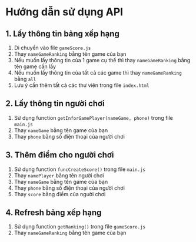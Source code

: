 # Hướng dẫn sử dụng API

## 1. Lấy thông tin bảng xếp hạng

1. Di chuyển vào file `gameScore.js`
2. Thay `nameGameRanking` bằng tên game của bạn
3. Nếu muốn lấy thông tin của 1 game cụ thể thì thay `nameGameRanking` bằng tên game cần lấy
4. Nếu muốn lấy thông tin của tất cả các game thì thay `nameGameRanking` bằng `all`
5. Lưu ý cần thêm tất cả các thư viện trong file `index.html`

## 2. Lấy thông tin người chơi

1. Sử dụng function `getInforGamePlayer(nameGame, phone)` trong file `main.js`
2. Thay `nameGame` bằng tên game của bạn
3. Thay `phone` bằng số điện thoại của người chơi

## 3. Thêm điểm cho người chơi

1. Sử dụng function `funcCreateScore()` trong file `main.js`
2. Thay `namePlayer` bằng tên người chơi
3. Thay `nameGame` bằng tên game của bạn
4. Thay `phone` bằng số điện thoại của người chơi
5. Thay `score` bằng điểm của người chơi

## 4. Refresh bảng xếp hạng

1. Sử dụng function `getRanking()` trong file `gameScore.js`
2. Thay `nameGameRanking` bằng tên game của bạn
